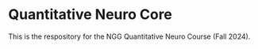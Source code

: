 # Quantitative Neuro Core

This is the respository for the NGG Quantitative Neuro Course (Fall 2024). 
